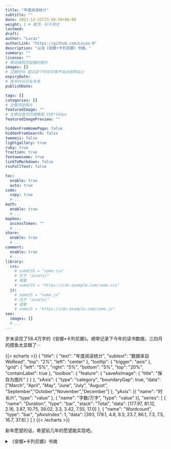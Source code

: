 ```yaml
---
title: "年度阅读统计"
subtitle: ""
date: 2021-12-31T23:59:59+08:00
weight: 1 # 置顶，利于预览
lastmod: 
draft: 
author: "Lucas"
authorLink: "https://github.com/Lucas-0"
description: "以及《安娜•卡列尼娜》书摘。"
summary: ""
license: ""
# 移动端网页链接的图片
images: []
# 过期时间 超过这个时间文章不会出现网站上
expiryDate: 
# 发布时间可在未来
publishDate: 

tags: []
categories: []
# 文章顶部照片
featuredImage: ""
# 文章在首页的缩略图 550*164px
featuredImagePreview: ""

hiddenFromHomePage: false
hiddenFromSearch: false
twemoji: false
lightgallery: true
ruby: true
fraction: true
fontawesome: true
linkToMarkdown: false
rssFullText: false

toc:
  enable: true
  auto: true
code:
  copy: true
  # ...
math:
  enable: true
  # ...
mapbox:
  accessToken: ""
  # ...
share:
  enable: true
  # ...
comment:
  enable: true
  # ...
library:
  css:
    # someCSS = "some.css"
    # 位于 "assets/"
    # 或者
    # someCSS = "https://cdn.example.com/some.css"
  js:
    # someJS = "some.js"
    # 位于 "assets/"
    # 或者
    # someJS = "https://cdn.example.com/some.js"
seo:
  images: []
  # ...
---
```



<!--more-->


岁末读完了58.4万字的《安娜•卡列尼娜》。顺带记录下今年的读书数据，三四月的摸鱼太显眼了···


{{< echarts >}}
{
    "title": {
    "text": "年度阅读统计",
    "subtext": "数据来自WeRead",
    "top": "2%",
    "left": "center"
  },
  "tooltip": {
    "trigger": "axis"
  },
  "grid": {
    "left": "5%",
    "right": "5%",
    "bottom": "5%",
    "top": "20%",
    "containLabel": true
  },
  "toolbox": {
    "feature": {
      "saveAsImage": {
        "title": "保存为图片"
      }
    }
  },
  "xAxis": {
    "type": "category",
    "boundaryGap": true,
    "data": ["March", "April", "May", "June", "July", "August", "September","October","November","December"]
  },
  "yAxis": [{
            "name": "时长/h",
            "type": "value"
        }, {
            "name": "字数/万字",
            "type": "value"
        }],
  "series": [
    {
      "name": "Duration",
      "type": "bar",
      "stack": "Total",
      "data": [177.97, 81.12, 2.16, 3.87, 10.75, 39.02, 3.3, 3.42, 7.55, 17.0]
    },
    {
      "name": "Wordcount",
      "type": "bar",
      "yAxisIndex": 1,
      "data": [393, 179.1, 4.8, 8.5, 23.7, 86.1, 7.3, 7.5, 16.7, 37.6]
    }
  ]
}
{{< /echarts >}}

新年愿望的话，希望前几年的愿望能实现吧。


<details>
<summary>《安娜•卡列尼娜》书摘</summary>

#### 第1章 译者导读

直到晚年，托尔斯泰还对高尔基说：“少数人需要一个上帝，因为他们除了上帝以外什么东西都有了；多数人也需要一个上帝，因为他们什么东西都没有。”

#### 第3章

现在他不再爱她了，这一层他并不后悔。他后悔的是没有把那件事瞒过妻子。

他甚至认为，她已经年老色衰，失去风姿，毫无魅力，纯粹成了个贤妻良母，理应对他宽宏大量，不计较什么。谁知正好相反。

奥勃朗斯基订阅的是一张自由主义的报纸——不是极端自由主义，而是多数人赞成的那种自由主义。说实话，他对科学、艺术、政治都不感兴趣，但却始终支持大多数人和他们的报纸对各种问题的观点，而且只有当大多数人改变观点时，他才改变观点，或者说得更确切些，不是他改变了观点，而是观点本身在他头脑里不知不觉地起了变化。

由于进出上流社会，再加上成年人思想活跃，他需要有政治观点，就像需要帽子一样。至于他选中自由派，而不像他周围许多人那样信奉保守派，那并不是因为他觉得自由主义比保守主义更有道理，而是因为自由主义更适合他的生活。

#### 第4章

“可见她还是爱我的孩子的，”他注意到孩子哭时她脸色的变化，心里想，“她爱我的孩子，又怎么能恨我呢？”

#### 第5章

不过他们也像一般行业不同的朋友那样，对对方的工作，口头上也会谈论并表示赞成，心底里却总是鄙薄的。他们各人都以为自己所过的是唯一正确的生活，而别人却在虚度年华。

#### 第9章

那种恋爱是不会有什么悲剧的。‘多谢您使我得到了满足，再见！’……这就是全部悲剧。

公爵夫人笑的是，这个可怜的孩子一定以为她自己此刻所想的事是多么重大，多么意义深远。

#### 第10章

有些人一遇到一个在某方面幸运的情敌，就立刻抹煞他的一切优点，只看到他身上的缺点；但有些人正好相反，他们最希望在这幸运的情敌身上发现胜过自己的地方，并且忍住揪心的剧痛，一味找寻对方的长处。

#### 第11章

他不知道他对待吉娣的这种行为有一个特殊的叫法，叫作“不想结婚而勾引姑娘”，而这种行为正是像他那样的翩翩少年所常犯的罪孽。

#### 第13章

“嘿！您现在的年华真太宝贵了，”安娜继续说，“我清清楚楚地记得，那好比弥漫在瑞士群山中的蔚蓝色雾霭。这种蔚蓝色雾霭笼罩着童年即将结束时那个幸福年代的一切，过了这快乐幸福的阶段，路就越来越窄了，踏上这段道路真叫人又惊又喜，尽管它看来还是光明美好的……谁不是这条路上的过来人哪！”

#### 第15章

虽然她的模样好像一只蝴蝶在草丛中被缠住，正准备展开彩虹般的翅膀飞走，她的心却被可怕的绝望刺痛了。 

而在伏伦斯基一向都很泰然自若的脸上，她看到了那种使她惊奇的困惑和顺从的表情，就像一条伶俐的狗做了错事一样。 

列文想起，当尼古拉笃信上帝，坚持斋戒，常做礼拜，过修士生活的时候，当他求助于宗教来抑制他的情欲的时候，谁也没有鼓励他，大家还要嘲笑他，包括他列文在内。大家取笑他，叫他挪亚[22]，叫他修士，可是后来他变得放荡了，谁也不帮助他，大家都怀着恐惧和嫌恶的心情回避他。

#### 第16章

他决定从此以后不再幻想结婚会给他带来什么特殊幸福，因此也就不再蔑视现在的生活。

书房被端进来的蜡烛照亮了。一件件熟识的东西都呈现在眼前：鹿角，书架，烟囱早就需要修理的壁炉，壁炉上面的镜子，父亲坐惯的那张沙发，大桌子，桌子上摆着的那本打开的书，破烟灰碟，一本有他的字迹的本子。他看到这一切，对刚才路上所构思的新生活是否能实现，刹那间产生了怀疑。这一切生活陈迹仿佛抓住了他，对他说：“不行，你躲不开我们，你也不可能变成另一种样子，你将同以前一样：老是怀疑，永远对自己不满，徒劳无功地试图改革，堕落，永远期待不可能到手的幸福。”

#### 第18章

但她明白，这片刻的谈话使他们可怕地接近了。这使她感到害怕，也使她觉得幸福。

儿子也像丈夫一样，在安娜心里引起一种近乎扫兴的感觉。她在想象中把他看得比实际上更好。但她不得不回到现实中来欣赏他的本来面目。

#### 第19章

但很快就像两脚伸进一双旧拖鞋那样，又回到原来那个轻松愉快的世界里了。 

#### 第21章

眼泪就像一种必不可少的润滑剂，少了它，姐妹俩谈心的机器就不能顺利运转。哭过一场之后，姐妹俩谈的已不是她们的心事，而是别的事，她们也互相谅解了。吉娣明白，她在气头上说的关于丈夫变心和委屈的话，深深地刺痛了可怜的姐姐的心，但姐姐原谅了她。陶丽呢，也弄明白了一切她想知道的事；她明确了她猜得对，吉娣的悲伤，无可慰藉的悲伤，就在于列文向她求婚，她拒绝了他，而伏伦斯基却欺骗了她，如今她准备去爱列文，恨伏伦斯基。这些话吉娣一句也没有说出来，她只谈了她的心情。 

#### 第22章

谁也不满足于自己的财富，可谁都满足于自己的智慧。

“谁坚持这种作风，谁准要倒霉。我知道幸福的婚姻都是建立在理性上面的。”“是的，不过建立在理性上的婚姻的幸福，一旦遇到原来被克制的热情爆发，就会烟消云散了。”伏伦斯基说。“不过，我们所谓建立在理性上的婚姻，是指双方都不再放荡了。这就像猩红热一样，要害过一次才能免疫。”“那么，恋爱跟牛痘一样，也可以搞人工接种啰？”

#### 第23章

他现在的感受就像一个人正平静地走在一座横跨深渊的桥上，忽然发现桥断了，下面是万丈深渊。这深渊就是生活本身，而桥则是卡列宁所过的那种脱离实际的生活。他第一次想到他妻子可能爱上别人，不禁大吃一惊。 

一想到她可以而且应该有她自己的独立生活，他害怕极了，连忙把这种思想驱除掉。这也就是他所害怕正视的深渊。在思想感情上替别人设身处地着想，这对卡列宁来说是一种不习惯的精神活动。他认为这种精神活动是一种有害的危险的胡思乱想。“最糟糕的是，”他想，“正当我的事业快要成功（他想到他刚提出的计划），特别需要安静和精力的时候，这种无聊的烦恼竟落到了我的身上。怎么办呢？我可不是那种一遇到麻烦和变动就没有勇气去正视的人。”“我要考虑一下，加以解决，把它抛开。”他大声说。“她的感情，她心里曾经产生和可能产生什么念头，不关我的事。这是她的良心问题，属于宗教的范畴。”他自言自语，估摸着新出现的局面可以归结为什么性质的问题，聊以自慰。

#### 第24章

她睁着眼睛，一动不动地躺了好一阵。她觉得简直可以在黑暗中看见自己眼睛的光芒。

她觉得自己罪孽深重，除了低首下心，请求饶恕，没有别的办法。如今在她的生活中，除了他以外没有别的人，因此她只能向他要求饶恕。她望着他，深痛地感到屈辱，什么话也说不出来。他呢，觉得自己好像一名凶手，面对着一具被他夺去生命的尸体。这被夺去生命的尸体就是他们的爱情，他们初期的爱情。一想到为了达到这个目的而付出羞愧难当的代价，她心里不由得感到又可怕，又可憎。她这种精神上一丝不挂的羞愧感，也传染给了他。然而，不管凶手面对着尸体是多么魂飞魄散，他还是得把这尸体切成碎块，掩蔽起来，还是得享用凶手通过谋杀所获得的东西。

#### 第29章

这是他近来常常感觉到的。只要这孩子在场，伏伦斯基和安娜就会像航海者那样，从罗盘上发现他们高速航行的方向远离正确的航线，但又没有力量刹车，因此一分钟比一分钟更偏离方向，但要自己承认误入歧途，那就等于承认毁灭。

#### 第31章

“你不愿向我坦白，”他仿佛在心里这么对她说，“这样对你更糟。如今即使你来求我，我也不愿对你说心里话，这样对你更糟！”他在心里说，好像一个人想去救火，但花了很大力气，却没有救成，因而大为恼怒地说：“那就让你去烧吧！烧个干净吧！”

#### 第32章

在和妻子一起度过的八年幸福生活中，看到别人不贞的妻子和受骗的丈夫，卡列宁不知多少次对自己说：“这叫人怎么容忍哪？为什么不结束这种可耻的局面？”可是现在，当灾难落到他自己头上的时候，他不仅不考虑怎样结束这种局面，甚至根本不愿意正视它，因为这件事实在太可怕，太不体面了。

#### 第33章

谢尔巴茨基一家去疗养的那个德国小温泉，也像一切有人群聚集的地方那样，照例可以看到一种可以说是社会的结晶现象。在那里，每个社会成员都被安排在一定的位置。正如一滴水遇到严寒会变成雪花那样，每个人一来到温泉，就会被安排到一定的位置。

#### 第37章

吉娣同华仑加和解了。自从父亲回来以后，吉娣觉得整个世界都变了。她不放弃她所学到的一切，但明白她想照她的愿望生活，那只是自我欺骗。她仿佛猛醒过来，觉得要不装假，不说假话，维持她理想的精神境界，那是多么困难哪。她感觉到，她所生活的世界充满悲伤、疾病和垂死的人，又是多么叫人难堪。她为了爱这个世界而做的努力，确实使她很痛苦。

#### 第38章

虽然他同他们一起劳动时，对他们的力气、温顺和公正感到钦佩，但当共同的事业需要其他品德时，他又会对他们的粗心、疏懒、酗酒和撒谎感到恼火。要是有人问列文爱不爱老百姓，他一定不知道该怎样回答。他对老百姓也像对其他一切人那样，又爱又不爱。

#### 第41章

奥勃朗斯基也同一切变心的丈夫一样，特别关心妻子生活上的舒适，亲自察看房子，做了他认为必要的安排。

不过，虽然常常担心孩子们生病，有的孩子真的病了，有的孩子爱发脾气，这些都使做母亲的十分苦恼，然而孩子们如今也都开始以微小的快乐来补偿她的苦难了。这种快乐是那么微小，就像沙里的金子一样。在她不愉快的时刻，她只看到苦难，只看到沙子；但在心情愉快的时刻，她却只看到快乐，只看到金子。 

#### 第43章

上帝赐与光阴，上帝赐与力量。光阴和力量又都贡献给劳动，劳动本身就是奖赏。可是为谁去劳动？劳动会产生什么果实？这些事都无足轻重，微不足道。 

他的感觉就像拔掉一只痛了很久的蛀牙，在经受了可怕的痛楚以后，仿佛从牙床上拔掉一样比脑袋还大的东西，他忽然发觉那长期妨碍他生活并且支配他全部注意力的东西不再存在。他又可以照旧生活，思索和关心牙齿以外的事情了。这样的幸福他简直无法相信。

#### 第44章

作了这个决定以后，为了证实它的正确，卡列宁想出一个重要理由。“只有按照这个决定办，才符合宗教教义。”他对自己说。“只有按照这个决定办，我才没有抛弃犯罪的妻子，并且给她以悔改的机会，甚至——不管这在我是多么痛苦——贡献我的一份力量来使她悔改并挽救她。”虽然卡列宁明明知道，他不可能在道德上影响妻子，一切促使她悔改的企图，除了虚伪以外，不会有什么结果；虽然他经历了痛苦的时刻，却从来没有想到从宗教中去寻找指导。

#### 第46章

他们不知道，八年来他窒息了我的生命，窒息了我身上一切有生气的东西，他从来没有想到我是一个需要爱情生活的女人。他们不知道，他时时刻刻都在侮辱我，自己还扬扬得意。难道我没有尽力，尽我所有的力量，去找寻生活的意义吗？难道我没有尽力爱过他吗？当我没有办法爱他时，难道我没有尽力爱过儿子吗？可是后来我明白了，我不能再欺骗自己，我是一个活人，我没有罪，上帝把我造成这样一个人，我需要恋爱，我需要生活。现在怎么样呢？要是他把我杀了，要是他把他杀了，我都可以忍受，我都可以原谅，可是不，他……

他知道这样生活下去，除了谎言和欺骗之外，不会有别的结果；可是他要继续折磨我。我知道他，知道他在谎言里生活得很不错，可以说是如鱼得水，优游自在。不，我不让他这样优游自在，我要冲破他这张想束缚我手脚的谎言的罗网。该怎样就怎样吧！不论什么总比谎言和欺骗好！

她觉得不论怎样努力，她都不能使自己变得坚强些。她永远得不到恋爱的自由，却从此要成为一个有罪的妻子，时刻提心吊胆，唯恐自己的罪行被揭露，让人家看到她为了同一个无法跟她共同生活的独立不羁的陌生男人发生可耻关系而欺骗丈夫。

#### 第47章

凡是碰到个人私事繁杂琐碎的人，总以为只有他才会遇到这种繁杂琐碎和难以处理的麻烦事，根本没想到别人的私事也是如此。

伏伦斯基的生活特别幸福，因为他有一套原则，明确规定什么事该做，什么事不该做。这套原则包括的范围虽然有限，却是不容怀疑的。伏伦斯基从不越出这个范围，遇到他该做的事，他从来不犹豫不决。这套原则明确规定：欠职业赌棍的赌债必须还清，但欠裁缝的工钱可以不付；对男人不能撒谎，但对女人可以瞎说；不可以欺骗人家，但可以欺骗丈夫；不能饶恕人家的侮辱，但可以侮辱人家，等等。这种规则也许是不合理的，不正确的，但它们是不容怀疑的。伏伦斯基遵守这些原则，感到心安理得，可以在人前昂首阔步。

#### 第48章

正像谁说过的那样，你只要了解一个你所爱的妻子，你就比认识几千个女人更了解女人。

#### 第50章

列文躺在草堆上过的一夜，并不是虚度的。他经营的农业使他产生反感，已经引不起他丝毫的兴致了。尽管是丰收的年景，但像今年这样遇到这么多挫折，他同农民之间发生这么多争执，那是从来没有过的，至少他觉得从来没有过。发生这些挫折和争执的原因，现在他完全明白了。他在工作中所尝到的乐趣，他通过劳动同农民的接近，他对他们、对他们生活的羡慕，他想过那种生活的愿望——这种愿望那天夜里对他已经不是梦想，而是计划，实行这个计划的详细办法他都考虑过了——这一切都大大改变了他对自己所经营的农业的看法，使他再也没有原来那样的兴致了。而且，他也不能不看到作为这个事业的基础的他同劳动者之间的不愉快关系。一群像巴瓦一样的良种母牛，全部耕过的肥沃土地，九块用灌木围住的平坦耕地，九十亩施过基肥的田地，几架条播机，等等——这一切都很优越，如果这些活是他自己或者他和同情他的人一起干的。可是现在他清楚地看到（他正在写一部有关农业的书，说明农业的主要因素是劳动者，这对他是很有帮助的），他所经营的农业只是一场他同劳动者之间的残酷而顽强的斗争，在这场斗争中，一方面，他那方面，自始至终要求努力把农活做得尽善尽美，而另外那方面，则是一切听其自然。在这场斗争中他还看到，他这方面是竭尽努力，而那一方面却是毫不出力，甚至毫无要求，结果工作做得对谁都没有好处，只白白糟蹋了很好的农具、很好的牲口和土地。最糟糕的是，不仅完全浪费了花在这方面的精力，而且现在，当他明白了这工作的意义以后，他不能不感觉到，他花费这些精力的目的也是毫无价值的。说实在的，他们之间在斗些什么呢？他竭力争取每一个小钱（他不得不争取，因为只要稍稍放松，他就没有足够的钱来偿付劳动者的工资），他们却坚持工作要轻松愉快，也就是像他们所习惯的那样。从他的利益出发，每个劳动者应该尽量多干活，应该经常留心，不要损坏播种机、马拉耙、打谷机，应该经常想到他在干什么；可是劳动者却希望工作尽可能轻松愉快些，多休息休息，尤其要紧的是要无忧无虑，不动脑筋。今年夏天，列文到处看到这样的情景。他挑定了长满野草和艾蒿的坏田，叫人在那里割苜蓿做干草，可他们总是割那些留种的好苜蓿田，借口是管家叫他们割的，还安慰他说，干草一定很出色，但他知道，他们这样做只是由于这些田割起来省力些。他派了一架翻草机去翻草，可是没有翻动几排草就坏了，因为农民坐在驭座上，看着巨大的机翼在头上挥动，觉得气闷，没有管好。他们对他说：“老爷，您不用操心，婆娘们马上就会把它翻好的。”几架犁都损坏不能用了，因为农民在掉头的时候，根本没有想到要把犁头升起来。这样既折磨马匹，又毁坏田地，可是他们还叫列文不用担心。马随意闯进小麦田，因为没有一个农民愿意当守夜人。农民们违反列文的吩咐，还是轮流值夜，结果凡卡在白天干了一天活以后，在值夜时睡着了。他表示悔恨说：“随您怎么处分好了。”三头最好的小牛胀死了，因为把它们放到再生的苜蓿田里，又不给它们水喝。他们还怎么也不相信，小牛是吃苜蓿吃得太多胀死的，还说什么有个邻居三天之内就倒毙了一百十二头牲口。这种种事故的发生，并非因为有谁对列文或者他的农场怀恨在心；正好相反，他知道大家都很爱戴他，认为他这个老爷没有架子（这是最高的颂扬）。至于所以发生这样的事故，只因为他们希望干活轻松愉快，无忧无虑。他的利益，他们不但不关心，不理解，而且肯定同他们最公正的利益相对立。列文早就不满于自己对待农业的态度。他看到他的小船漏水，但他并没有去找寻漏洞，也许是故意欺骗自己吧。如今他不能再欺骗自己了。他所经营的农业，不仅不能吸引他，而且使他觉得厌恶。他再也干不下去了。

“我不能因为她不能成为她所爱的男人的妻子，就要求她做我的妻子。”他自言自语。这种想法使他对她变得冷淡和充满敌意了。“如今我同她说话不能不带责备的语气，看见她不能没有气，她也只会更加恨我，这是一定的。再说，在陶丽对我说了这番话以后，我怎么能再上她们家去呢？难道我能装作不知道她告诉我的情况吗？我去就要装得宽宏大量，原谅她，饶恕她。我要在她面前扮演一个饶恕她、把爱情恩赐给她的角色！陶丽为什么要对我说这番话呢？我要是在无意中看见她，一切就很自然，可是现在已经办不到了，办不到了！”

#### 第51章

嗯，就像米哈伊尔·彼得罗维奇那么办嘛，或者收成对分，或者租给农民；这样办是行的，可就是毁了国家的总财富。我的土地用农奴劳动可以收种子的九倍，可是用对分制只能收三倍。解放农奴把俄国给毁了！

#### 第52章

列文明白，他是无法找到这个人的生活同思想之间的联系的。他的议论会得出什么结论，他显然毫不在乎，他只要议论议论就行了。当他的议论不能自圆其说时，他就不高兴了。他不喜欢出现这样的局面，总是竭力避免，把话题引到别的有趣的事情上去。

#### 第55章

当时他认为自己没有得到幸福，但幸福在前头；现在呢，他觉得最幸福的日子已经过去了。她已经完全不像他最初看见她时那样诱人了。

他望着她，好像望着一朵摘下已久的凋谢的花，他很难看出它的美——当初他就是为了它的美把它摘下来，而因此也把它毁了的。他觉得那时他的爱情强烈得多，但只要他横下一条心，还是可以把这种感情从心里压下去的；现在呢，他觉得他对她并不那么爱了，但他知道，他同她的关系却是再也割不断了。

#### 第59章

吉娣的话似乎没有什么特别的地方，但对他来说，她的每个声音，她的嘴唇、眼睛和手的每个动作，都具有多少不可言喻的意义呀！这里有求饶，有信任，有柔情，羞怯而深切的柔情，有许诺，有希望，有对他的爱情——那种他不能不相信，并且使他幸福得喘不过气来的爱情。

“就算妇女作为少数例外可以担任这些职务，我认为您用‘权利’这个字眼也是不恰当的。还不如说‘义务’来得好。谁都能同意，担任陪审员、地方自治会议员、电报局职员的工作，我们觉得是尽一种义务。因此，说得恰当些，妇女是在寻求义务，而且完全是合法的。她们想协助男子共同劳动，这种愿望我们是不能不同情的。”

#### 第60章

“爱那些恨您的人……”陶丽怯生生地说。 
    卡列宁哼地冷笑了一声。这话他早就知道了，但不适用于他现在的处境。 
    “爱那些恨您的人，却不能爱您所恨的人。我打扰了您，请原谅，各人有各人说不完的苦恼！”

#### 第64章

他照例神气活现地扬起眉毛说，但立刻想到，不论他说什么话，就他的处境来说都是不可能神气的。这一点，他从培特西听了他最后一句话以后脸上露出的那种抑制着的嘲弄的奸笑里看出来了。 

#### 第65章

他在世人眼中的难堪处境，妻子对他的憎恨，以及那种神秘的暴力——它违反他的心意，支配他的生活，强迫他服从它的意志并使他改变对妻子的态度——这一切从来没有像现在这样清楚地呈现在他的眼前。他分明看到，整个社会和妻子对他都有所求，但他不明白所求的究竟是什么。

你也许不相信，我明明知道他是一个不多见的正派人，我抵不上他的一个小指头，可我还是恨他。我恨就恨他的宽宏大量。

#### 第66章

同意离婚，给她自由，他认为这就是剥夺成为他生活最后依恋的他心爱的孩子，同时也是剥夺她走正路的最后依据，使她彻底毁灭。他知道，要是她离了婚，她将同伏伦斯基结合，这种结合是非法的，犯罪的，因为照教会规矩，这样的女人当丈夫在世的时候是不能再结婚的。“要是她同他结合，过了一两年不是他把她抛弃，就是她同别的男人搞上关系。”卡列宁想。“我要是同意这种非法的离婚，我将成为促使她毁灭的罪人。”

等到这事办成功了，他将问问妻子和好朋友：“我同皇帝有什么差别？皇帝调动军队，谁也没有好处；可是我拆散夫妻，三人皆大欢喜……[71]或者说：我同皇帝有什么相同的地方？到那时……我会想出更妙的话来。”他笑嘻嘻地自言自语着。 

我们的爱情，要是还能更强烈些，就因为其中有些可怕的地方。

#### 第67章

吉娣知道列文在乡下有他心爱的事业。他知道她不仅不理解这事业，而且不想去理解。但这并不影响她认为这事业是很重要的。

列文对宗教的态度也像多数同时代人一样摇摆不定。他不信教，但也不能肯定这一切都是荒谬的。因此，他既不能相信他所做的事的意义，也不能像例行公事那样淡然处之。在这领圣餐的全部时间里，他因为做着他自己也不理解的事，做着如他内心所提示的虚伪不好的事而感到羞耻和不安。 

现在呢，他的一半才能都用来欺骗自己，另外一半为这种欺骗进行辩解。

#### 第68章

吉娣不仅使他相信她爱他，甚至解答了他的问题：她为什么爱他。她告诉他，她爱他是因为完全了解他，因为她知道他喜爱什么，因为他所喜爱的一切都是好的。

#### 第70章

事实上，伏伦斯基认为有“通情达理”看法的人并没有什么看法，他们只是像一般有教养的人对付从四面八方包围生活的复杂难解的问题那样，抱着彬彬有礼的态度，避免做任何暗示和提出不愉快的问题罢了。他们装出完全理解这种局面的神情，承认它，甚至赞成它，但认为解释这一切是不得体的，多余的。

回想到她对丈夫所犯的罪过，她产生了一种嫌恶的感觉，好像一个将要灭顶的人甩掉一个抱住他的人一样。那个人就这样淹死了。这样做当然是卑鄙的，但却是她唯一获救的办法。

人们往往把欲望的满足看成幸福。

#### 第73章

尽管列文自以为对家庭生活持有最正确的观点，但他也像一切男人那样，不知不觉把家庭生活纯粹看作爱情的享受，不应遇到任何阻碍，也不该受任何琐事的干扰。他认为他应该专心做他的工作，工作以后在爱情的幸福中得到休息。她应当被宠爱，此外再不能有别的要求了。

他明白了她不仅同他十分亲近，而且明白了他们两人之间的界线现在已分不清了。这一层，他是从刹那间出现的双重心理中懂得的。他先是很生气，但立刻又觉得他不能生她的气，因为她同他是两位一体，不能分成你我的。他最初一刹那的感觉就像一个人背后突然受到一记沉重的打击，但等到他怒气冲冲地回过身去，想找到仇人报复，却发现原来是他自己无意中打了自己一下，他不好对谁生气，只得默默地忍受疼痛，自己安慰自己。 

不过，要一个心怀不满的人不责怪别人，特别是最亲近的人，那是困难的。

#### 第74章

不等她说完话，他的脸上就现出垂死的人羡慕健康的人那种严厉责难的神色。 

#### 第75章

像列文这一类人可以对死的问题发表许多高论，但其实一无所知，因为他们害怕死，看到临死的人就束手无策。

#### 第76章

那天夜里，病人唤弟弟来准备同生命告别，因而在大家心里引起的死的感觉，现在被破坏了。大家知道，他很快就要死了，他已经死去一半了。大家只有一个希望——但愿他快点死，可是又都隐瞒着这种念头，给他服药，替他找药找医生，欺骗他，也欺骗自己，并且相互欺骗。这一切都是虚伪，都是侮辱人格、亵渎神明的可恶的虚伪。列文出于他的本性和比谁都热爱垂死的哥哥，特别强烈地感觉到这种虚伪。 

他知道就是因为这一层，就是因为他心碎肠断，人家才对他这样冷酷无情。他觉得大家在毁灭他，就像群狗咬死一只受尽折磨、痛得汪汪直叫的狗那样。

#### 第77章

但是卡列宁不能不这样想，他在他屈辱的处境中不能没有一个崇高的、哪怕是假想的立足点，使他这个被人人鄙视的人也可以鄙视别人，因此他就死抱住这个虚假的救星，把它当作真正的救星。 

#### 第78章

但是在这暂时的无足轻重的生活里，他认为他犯了一些无足轻重的错误，这使他很痛苦，仿佛连他所信仰的永恒的得救都不存在了。

#### 第79章

谢辽查觉得，父亲对他说话，总是像对一个凭空想象出来、只有书本里才有的孩子说话，完全不像对他谢辽查说话。谢辽查也总是竭力装得像书本里那样的孩子。 

他现在九岁，还是个孩子，但他知道自己的心灵，他爱护它，就像眼皮保护眼珠一样。没有爱的钥匙，他就不让任何人闯进他的心灵。

#### 第80章

她知道，虽然他是造成她不幸的主要原因，她同儿子见面这件事在他看来却是最无足轻重的。她知道，他决不会理解她的痛苦有多深；她知道，一提到这件事，他那种冷淡的语气就会惹得她恨他。这一点恰恰是她觉得天下最可怕的事

#### 第82章

但现在他欣赏她的美，同以前完全不一样。现在他对她的感情没有丝毫神秘的成分，因此虽然她的美比以前更使他倾倒，却使他感到不愉快。

“我恨你的冷静。你不应该使我落到这个地步。要是你爱我的话……”“安娜！这事同我爱你有什么相干……”“啊，要是你爱我像我爱你一样，要是你像我一样痛苦……”她带着恐惧的神色凝视着他说。他可怜她，但还有点恼恨。他向她保证永远爱她，因为看到现在只有这一点才能安慰她，他嘴里没有再责备她什么，但心里还在怪她。

#### 第83章

列文虽然喜欢这些亲友，但眼看他列文的小天地和生活秩序受到他所谓“谢尔巴茨基因素”的冲击，不免有点遗憾。今年夏天，他这方面的亲戚到他家来做客的只有一个柯兹尼雪夫，况且柯兹尼雪夫也不完全是列文家的人，他有他柯兹尼雪夫的特殊气质，因此在家里列文精神就完全湮没了。

#### 第84章

不论他回想多少认识的妇女和姑娘，也想不起哪一个具备他冷静思考后认为做他妻子应具备的全部优点。她具有少女的娇媚和魅力，却不是个不解事的孩子。她像一个成熟的女人自觉地爱一个男人那样爱他。这是一。其次，她不但一点也不俗气，而且显然很厌恶上流社会，但又懂得人情世故，还具备一个有教养的女人的优雅风度。缺乏这样的风度，柯兹尼雪夫认为是无法考虑做他终身伴侣的。再次，她的宗教信仰是虔诚的，但并不是像吉娣那样孩子式的懵懵懂懂的虔诚和善良，她的生活是建立在宗教信仰的基础上的。甚至在一些细节上，柯兹尼雪夫都觉得她是个理想的妻子：她贫穷而孤独，这样她就不会把一大堆亲戚和他们的影响带到夫家来，就像他看到的吉娣那样，而是处处依靠丈夫，感激丈夫，这也是他一贯对未来的家庭生活的希望。

#### 第86章

他的妒忌起初使她生气。她觉得难过的是，连这样极其纯洁的交际的快乐他都不许她享受。不过，现在她不仅情愿牺牲这种小事，而且情愿牺牲一切，只要能使他放心，能使他摆脱痛苦。 

#### 第91章

我觉得要喜欢一个人，就该喜欢他这个实在的人，而不是喜欢凭空想象中的人。

#### 第95章

打球的时候，陶丽有点不高兴。她不喜欢维斯洛夫斯基同安娜打球时连续不断的戏谑，也不喜欢孩子们不在时成年人玩孩子游戏的那种别扭劲儿。不过，为了不扫别人的兴，消磨消磨时间，她休息了一会儿，又参加打球，并且装出兴致勃勃的样子。这一天她老是觉得，好像在跟一批比她高明的演员同台演出，她的拙劣演技把整台好戏都糟蹋了。

“怎么会在不存在的人面前觉得罪过呢？”她想。她心里突然产生一个问题：如果她的爱儿格里沙根本不存在，那还谈得上什么对他好不好呢？她觉得这问题实在太荒唐、太怪诞了，就摇摇头，想把这叫人头晕目眩的狂想驱除掉。 

#### 第96章

总之，我什么都可以为她牺牲，就是不能牺牲我男子汉的独立性。

#### 第99章

选举是这么欢欣愉快，而逼得他非回去不可的爱情却又是那么沉重难受，这两者竟形成这么强烈的对照，伏伦斯基不禁感到惊讶。可是不能不回去。于是他就搭下一班火车连夜赶回家。

#### 第100章

尽管她相信他对她开始冷淡了，她还是毫无办法，说什么也不能改变同他的关系。她还是像以前那样，只能用爱情和姿色来笼络他。

#### 第105章

“请您转告尊夫人，我仍旧喜爱她。要是她不能饶恕我现在的处境，那就希望她永远不要饶恕我。要饶恕，就得经历我经历过的这种生活，但愿上帝保佑她别受这个罪。”

她听见伏伦斯基急促的打铃声，慌忙擦去眼泪，不仅擦去眼泪，而且坐到灯下，翻开一本书，装出若无其事的样子。要让他明白，他没有如期回来，她很不满意，但只是不满意罢了，决不能让他看出她很伤心，看出她这种自爱自怜的心情。她可以自爱自怜，却不能叫他来怜爱她。

#### 第106章

她忽然想到使她获得胜利的那句话：“我是多么悲观绝望，我真害怕我自己。”——她懂得这种武器是危险的，下次不能再用了。她觉得除了使他们结合在一起的爱情，他们之间还出现了敌对的魔鬼，她无法把它从他身上赶走，更不能把它从自己心里驱除。

#### 第107章

以前，要是有人对列文说，吉娣死了，他也同她一起死了，他们的孩子都是天使，上帝就在他们面前，他是不会感到丝毫惊讶的。现在呢，他回到了现实世界，好容易才明白她平安无事，而那个拼命啼哭的小东西就是他的儿子。吉娣活着，痛苦过去了，他感到无比幸福。这一点他是明白的，并因此感到幸福。可是那孩子呢？他从哪里来？来干什么？他是谁？这一点他怎么也无法理解，并且感到很别扭。他总觉得这是一种不必要的多余的东西，弄不懂究竟是怎么一回事。

#### 第114章

“我在爱情上越来越热烈，越来越自私，他却越来越冷淡，这就是我们分手的原因。”她继续想。“真是无可奈何。我把一切都寄托在他身上，我要求他也更多地为我献身。他却越来越疏远我。我们结合前心心相印，难舍难分；结合后却分道扬镳，各奔西东。这种局面又无法改变。他说我无缘无故吃醋，我自己也说我无缘无故吃醋，但这不是事实。我不是吃醋，而是感到不满足。可是……”突然一个念头涌上心来，她激动得张开了嘴，在马车上挪动了一下身子。“我真不该那么死心塌地做他的情妇，可我又没有办法，我克制不了自己。我对他的热情使他反感，他却弄得我生气，但是又毫无办法。难道我不知道他不会欺骗我，他对索罗金娜没有意思，他不爱吉娣，他不会对我变心吗？这一切我全知道，但我并不因此觉得轻松。要是他并不爱我，只是出于责任心才对我曲意温存，却没有我所渴望的爱情，那就比仇恨更坏一千倍！这简直是地狱！事情就是这样。他早就不爱我了。爱情一结束，仇恨就开始……”

#### 第117章

当他在精神、意志、自由、本质这些含义不清的名词上兜圈子，存心落入哲学家或者他自己所设下的文字陷阱时，他似乎有所领悟。但只要抛弃人为的思想，从现实生活出发，回到他一向感到满意的习惯的思路上来，这种空中楼阁立刻就像纸屋一样崩塌了。十分清楚，这种空中楼阁就是用颠来倒去的名词术语砌成的，除了理智以外，完全脱离生活中的重大事物。

#### 第121章

“不，不用对她说了，”当她走到他前面时，他想，“这是一个秘密，只我一个人需要，重大而无法用语言来表达。”“这种新的感情并没有使我发生什么变化，并没使我感到幸福，并不像我梦想的那样大彻大悟，而是像我对儿子的感情那样。也没有什么意想不到的地方，是信仰或者不是信仰——我不知道究竟是什么，但这种感情却不知不觉痛苦地出现在我身上，并且牢固地扎根在我心里。”“我依旧会对车夫伊凡发脾气，依旧会同人争吵，依旧会不得体地发表意见，依旧会在我心灵最奥秘的地方同别人隔着一道鸿沟，甚至同我的妻子也不例外，依旧会因自己的恐惧而责备她，并因此感到后悔，我的智慧依旧无法理解，我为什么要祷告，但我依旧会祷告——不过，现在我的生活，我的整个生活，不管遇到什么情况，每分钟不但不会像以前那样空虚，而且我有权使生活具有明确的善的含义！”


</details>